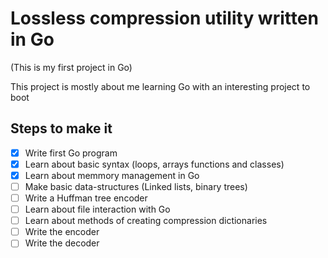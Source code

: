 # Lossless compression utility written in Go

(This is my first project in Go)

This project is mostly about me learning Go with an interesting project to boot

## Steps to make it

- [x] Write first Go program
- [x] Learn about basic syntax (loops, arrays functions and classes)
- [x] Learn about memmory management in Go
- [ ] Make basic data-structures (Linked lists, binary trees)
- [ ] Write a Huffman tree encoder
- [ ] Learn about file interaction with Go
- [ ] Learn about methods of creating compression dictionaries
- [ ] Write the encoder
- [ ] Write the decoder
